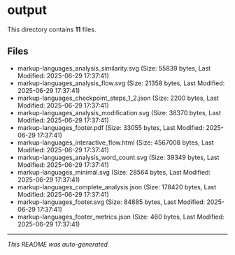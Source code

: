 # output

This directory contains **11** files.

## Files

- markup-languages_analysis_similarity.svg (Size: 55839 bytes, Last Modified: 2025-06-29 17:37:41)
- markup-languages_analysis_flow.svg (Size: 21358 bytes, Last Modified: 2025-06-29 17:37:41)
- markup-languages_checkpoint_steps_1_2.json (Size: 2200 bytes, Last Modified: 2025-06-29 17:37:41)
- markup-languages_analysis_modification.svg (Size: 38370 bytes, Last Modified: 2025-06-29 17:37:41)
- markup-languages_footer.pdf (Size: 33055 bytes, Last Modified: 2025-06-29 17:37:41)
- markup-languages_interactive_flow.html (Size: 4567008 bytes, Last Modified: 2025-06-29 17:37:41)
- markup-languages_analysis_word_count.svg (Size: 39349 bytes, Last Modified: 2025-06-29 17:37:41)
- markup-languages_minimal.svg (Size: 28564 bytes, Last Modified: 2025-06-29 17:37:41)
- markup-languages_complete_analysis.json (Size: 178420 bytes, Last Modified: 2025-06-29 17:37:41)
- markup-languages_footer.svg (Size: 84885 bytes, Last Modified: 2025-06-29 17:37:41)
- markup-languages_footer_metrics.json (Size: 460 bytes, Last Modified: 2025-06-29 17:37:41)

---
*This README was auto-generated.*
